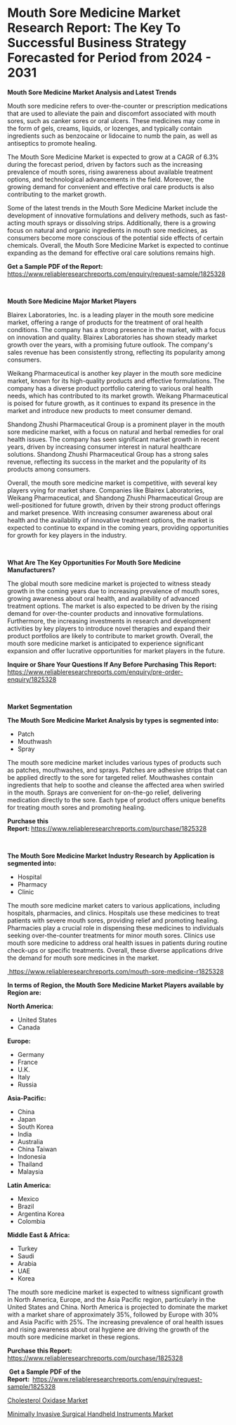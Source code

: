 <p><h1>Mouth Sore Medicine Market Research Report: The Key To Successful Business Strategy Forecasted for Period from 2024 - 2031</h1></p><p><strong>Mouth Sore Medicine Market Analysis and Latest Trends</strong></p>
<p><p>Mouth sore medicine refers to over-the-counter or prescription medications that are used to alleviate the pain and discomfort associated with mouth sores, such as canker sores or oral ulcers. These medicines may come in the form of gels, creams, liquids, or lozenges, and typically contain ingredients such as benzocaine or lidocaine to numb the pain, as well as antiseptics to promote healing.</p><p>The Mouth Sore Medicine Market is expected to grow at a CAGR of 6.3% during the forecast period, driven by factors such as the increasing prevalence of mouth sores, rising awareness about available treatment options, and technological advancements in the field. Moreover, the growing demand for convenient and effective oral care products is also contributing to the market growth.</p><p>Some of the latest trends in the Mouth Sore Medicine Market include the development of innovative formulations and delivery methods, such as fast-acting mouth sprays or dissolving strips. Additionally, there is a growing focus on natural and organic ingredients in mouth sore medicines, as consumers become more conscious of the potential side effects of certain chemicals. Overall, the Mouth Sore Medicine Market is expected to continue expanding as the demand for effective oral care solutions remains high.</p></p>
<p><strong>Get a Sample PDF of the Report:&nbsp;</strong> <a href="https://www.reliableresearchreports.com/enquiry/request-sample/1825328">https://www.reliableresearchreports.com/enquiry/request-sample/1825328</a></p>
<p>&nbsp;</p>
<p><strong>Mouth Sore Medicine Major Market Players</strong></p>
<p><p>Blairex Laboratories, Inc. is a leading player in the mouth sore medicine market, offering a range of products for the treatment of oral health conditions. The company has a strong presence in the market, with a focus on innovation and quality. Blairex Laboratories has shown steady market growth over the years, with a promising future outlook. The company's sales revenue has been consistently strong, reflecting its popularity among consumers.</p><p>Weikang Pharmaceutical is another key player in the mouth sore medicine market, known for its high-quality products and effective formulations. The company has a diverse product portfolio catering to various oral health needs, which has contributed to its market growth. Weikang Pharmaceutical is poised for future growth, as it continues to expand its presence in the market and introduce new products to meet consumer demand.</p><p>Shandong Zhushi Pharmaceutical Group is a prominent player in the mouth sore medicine market, with a focus on natural and herbal remedies for oral health issues. The company has seen significant market growth in recent years, driven by increasing consumer interest in natural healthcare solutions. Shandong Zhushi Pharmaceutical Group has a strong sales revenue, reflecting its success in the market and the popularity of its products among consumers.</p><p>Overall, the mouth sore medicine market is competitive, with several key players vying for market share. Companies like Blairex Laboratories, Weikang Pharmaceutical, and Shandong Zhushi Pharmaceutical Group are well-positioned for future growth, driven by their strong product offerings and market presence. With increasing consumer awareness about oral health and the availability of innovative treatment options, the market is expected to continue to expand in the coming years, providing opportunities for growth for key players in the industry.</p></p>
<p>&nbsp;</p>
<p><strong>What Are The Key Opportunities For Mouth Sore Medicine Manufacturers?</strong></p>
<p><p>The global mouth sore medicine market is projected to witness steady growth in the coming years due to increasing prevalence of mouth sores, growing awareness about oral health, and availability of advanced treatment options. The market is also expected to be driven by the rising demand for over-the-counter products and innovative formulations. Furthermore, the increasing investments in research and development activities by key players to introduce novel therapies and expand their product portfolios are likely to contribute to market growth. Overall, the mouth sore medicine market is anticipated to experience significant expansion and offer lucrative opportunities for market players in the future.</p></p>
<p><strong>Inquire or Share Your Questions If Any Before Purchasing This Report:</strong> <a href="https://www.reliableresearchreports.com/enquiry/pre-order-enquiry/1825328">https://www.reliableresearchreports.com/enquiry/pre-order-enquiry/1825328</a></p>
<p>&nbsp;</p>
<p><strong>Market Segmentation</strong></p>
<p><strong>The Mouth Sore Medicine Market Analysis by types is segmented into:</strong></p>
<p><ul><li>Patch</li><li>Mouthwash</li><li>Spray</li></ul></p>
<p><p>The mouth sore medicine market includes various types of products such as patches, mouthwashes, and sprays. Patches are adhesive strips that can be applied directly to the sore for targeted relief. Mouthwashes contain ingredients that help to soothe and cleanse the affected area when swirled in the mouth. Sprays are convenient for on-the-go relief, delivering medication directly to the sore. Each type of product offers unique benefits for treating mouth sores and promoting healing.</p></p>
<p><strong>Purchase this Report:&nbsp;</strong><a href="https://www.reliableresearchreports.com/purchase/1825328">https://www.reliableresearchreports.com/purchase/1825328</a></p>
<p>&nbsp;</p>
<p><strong>The Mouth Sore Medicine Market Industry Research by Application is segmented into:</strong></p>
<p><ul><li>Hospital</li><li>Pharmacy</li><li>Clinic</li></ul></p>
<p><p>The mouth sore medicine market caters to various applications, including hospitals, pharmacies, and clinics. Hospitals use these medicines to treat patients with severe mouth sores, providing relief and promoting healing. Pharmacies play a crucial role in dispensing these medicines to individuals seeking over-the-counter treatments for minor mouth sores. Clinics use mouth sore medicine to address oral health issues in patients during routine check-ups or specific treatments. Overall, these diverse applications drive the demand for mouth sore medicines in the market.</p></p>
<p><a href="https://www.reliableresearchreports.com/mouth-sore-medicine-r1825328">&nbsp;https://www.reliableresearchreports.com/mouth-sore-medicine-r1825328</a></p>
<p><strong>In terms of Region, the Mouth Sore Medicine Market Players available by Region are:</strong></p>
<p>
    <p> <strong> North America: </strong>
        <ul>
            <li>United States</li>
            <li>Canada</li>
        </ul>
        </p> 
    <p> <strong> Europe: </strong>
        <ul>
            <li>Germany</li>
            <li>France</li>
            <li>U.K.</li>
            <li>Italy</li>
            <li>Russia</li>
        </ul>
        </p> 
    <p> <strong> Asia-Pacific: </strong>
        <ul>
            <li>China</li>
            <li>Japan</li>
            <li>South Korea</li>
            <li>India</li>
            <li>Australia</li>
            <li>China Taiwan</li>
            <li>Indonesia</li>
            <li>Thailand</li>
            <li>Malaysia</li>
        </ul>
        </p> 
    <p> <strong> Latin America: </strong>
        <ul>
            <li>Mexico</li>
            <li>Brazil</li>
            <li>Argentina Korea</li>
            <li>Colombia</li>
        </ul>
        </p> 
    <p> <strong> Middle East & Africa: </strong>
        <ul>
            <li>Turkey</li>
            <li>Saudi</li>
            <li>Arabia</li>
            <li>UAE</li>
            <li>Korea</li>
        </ul>
    </p>
    </p>
<p><p>The mouth sore medicine market is expected to witness significant growth in North America, Europe, and the Asia Pacific region, particularly in the United States and China. North America is projected to dominate the market with a market share of approximately 35%, followed by Europe with 30% and Asia Pacific with 25%. The increasing prevalence of oral health issues and rising awareness about oral hygiene are driving the growth of the mouth sore medicine market in these regions.</p></p>
<p><strong>Purchase this Report: </strong><a href="https://www.reliableresearchreports.com/purchase/1825328">https://www.reliableresearchreports.com/purchase/1825328</a></p>
<p>&nbsp;<strong>Get a Sample PDF of the Report:&nbsp;&nbsp;</strong><a href="https://www.reliableresearchreports.com/enquiry/request-sample/1825328">https://www.reliableresearchreports.com/enquiry/request-sample/1825328</a></p>
<p><strong></strong></p>
<p><p><a href="https://github.com/HenrietteMills1/Market-Research-Report-List-1/blob/main/cholesterol-oxidase-market.md">Cholesterol Oxidase Market</a></p><p><a href="https://view.publitas.com/reportprime-1/minimally-invasive-surgical-handheld-instruments-market-exploring-market-share-market-trends-and-future-growth/">Minimally Invasive Surgical Handheld Instruments Market</a></p></p>